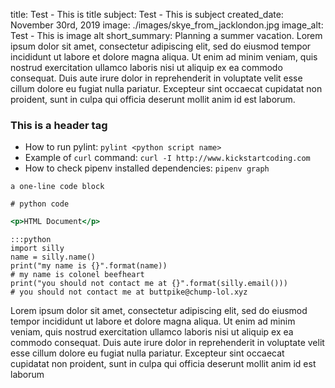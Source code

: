 title: Test - This is title
subject: Test - This is subject
created_date: November 30rd, 2019
image: ./images/skye_from_jacklondon.jpg
image_alt: Test - This is image alt 
short_summary: Planning a summer vacation. Lorem ipsum dolor sit amet, consectetur adipiscing elit, sed do eiusmod tempor incididunt ut labore et dolore magna aliqua. Ut enim ad minim veniam, quis nostrud exercitation ullamco laboris nisi ut aliquip ex ea commodo consequat. Duis aute irure dolor in reprehenderit in voluptate velit esse cillum dolore eu fugiat nulla pariatur. Excepteur sint occaecat cupidatat non proident, sunt in culpa qui officia deserunt mollit anim id est laborum.


### **This is a header tag**

- How to run pylint: `pylint <python script name>`
- Example of `curl` command: `curl -I http://www.kickstartcoding.com`
- How to check pipenv installed dependencies:  `pipenv graph`

~~~~~~~~~~~~~~~~~~~~~
a one-line code block
~~~~~~~~~~~~~~~~~~~~~

~~~~{.python}
# python code
~~~~

~~~~.html
<p>HTML Document</p>
~~~~

    :::python
    import silly
    name = silly.name()
    print("my name is {}".format(name))
    # my name is colonel beefheart
    print("you should not contact me at {}".format(silly.email()))
    # you should not contact me at buttpike@chump-lol.xyz




<p>Lorem ipsum dolor sit amet, consectetur adipiscing elit, sed do eiusmod tempor incididunt ut labore et dolore magna aliqua. Ut enim ad minim veniam, quis nostrud exercitation ullamco laboris nisi ut aliquip ex ea commodo consequat. Duis aute irure dolor in reprehenderit in voluptate velit esse cillum dolore eu fugiat nulla pariatur. Excepteur sint occaecat cupidatat non proident, sunt in culpa qui officia deserunt mollit anim id est laborum</p>
